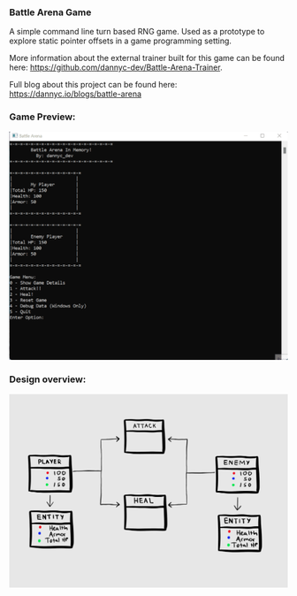 ### Battle Arena Game

A simple command line turn based RNG game. Used as a prototype to explore static pointer offsets in a game programming setting. 

More information about the external trainer built for this game can be found here: https://github.com/dannyc-dev/Battle-Arena-Trainer. 

Full blog about this project can be found here: https://dannyc.io/blogs/battle-arena

### Game Preview: <br/>
![Alt text](assets/preview.gif)

### Design overview: <br/>
![Alt text](assets/design.jpeg)
